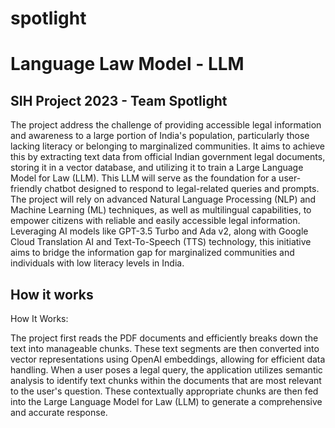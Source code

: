 # spotlight

# Language Law Model - LLM
## SIH Project 2023 - Team Spotlight

The project address the challenge of providing accessible legal information and awareness to a large portion of India's population, particularly those lacking literacy or belonging to marginalized communities. It aims to achieve this by extracting text data from official Indian government legal documents, storing it in a vector database, and utilizing it to train a Large Language Model for Law (LLM). This LLM will serve as the foundation for a user-friendly chatbot designed to respond to legal-related queries and prompts. The project will rely on advanced Natural Language Processing (NLP) and Machine Learning (ML) techniques, as well as multilingual capabilities, to empower citizens with reliable and easily accessible legal information. Leveraging AI models like GPT-3.5 Turbo and Ada v2, along with Google Cloud Translation AI and Text-To-Speech (TTS) technology, this initiative aims to bridge the information gap for marginalized communities and individuals with low literacy levels in India.

## How it works

How It Works:

The project first reads the PDF documents and efficiently breaks down the text into manageable chunks. These text segments are then converted into vector representations using OpenAI embeddings, allowing for efficient data handling. When a user poses a legal query, the application utilizes semantic analysis to identify text chunks within the documents that are most relevant to the user's question. These contextually appropriate chunks are then fed into the Large Language Model for Law (LLM) to generate a comprehensive and accurate response.
